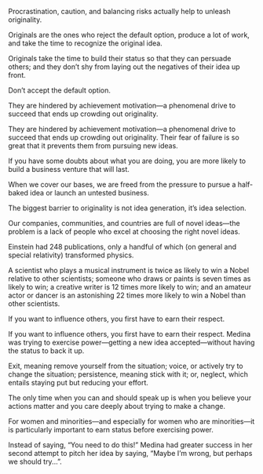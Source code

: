 

Procrastination, caution, and balancing risks actually help to unleash originality.

Originals are the ones who reject the default option, produce a lot of work, and take the time to recognize the original idea.

Originals take the time to build their status so that they can persuade others; and they don’t shy from laying out the negatives of their idea up front.

Don’t accept the default option.

They are hindered by achievement motivation—a phenomenal drive to succeed that ends up crowding out originality.

They are hindered by achievement motivation—a phenomenal drive to succeed that ends up crowding out originality. Their fear of failure is so great that it prevents them from pursuing new ideas.

If you have some doubts about what you are doing, you are more likely to build a business venture that will last.

When we cover our bases, we are freed from the pressure to pursue a half-baked idea or launch an untested business.

The biggest barrier to originality is not idea generation, it’s idea selection.

Our companies, communities, and countries are full of novel ideas—the problem is a lack of people who excel at choosing the right novel ideas.

Einstein had 248 publications, only a handful of which (on general and special relativity) transformed physics.

A scientist who plays a musical instrument is twice as likely to win a Nobel relative to other scientists; someone who draws or paints is seven times as likely to win; a creative writer is 12 times more likely to win; and an amateur actor or dancer is an astonishing 22 times more likely to win a Nobel than other scientists.

If you want to influence others, you first have to earn their respect.

If you want to influence others, you first have to earn their respect. Medina was trying to exercise power—getting a new idea accepted—without having the status to back it up.

Exit, meaning remove yourself from the situation; voice, or actively try to change the situation; persistence, meaning stick with it; or, neglect, which entails staying put but reducing your effort.

The only time when you can and should speak up is when you believe your actions matter and you care deeply about trying to make a change.

For women and minorities—and especially for women who are minorities—it is particularly important to earn status before exercising power.

Instead of saying, “You need to do this!” Medina had greater success in her second attempt to pitch her idea by saying, “Maybe I’m wrong, but perhaps we should try...”.


